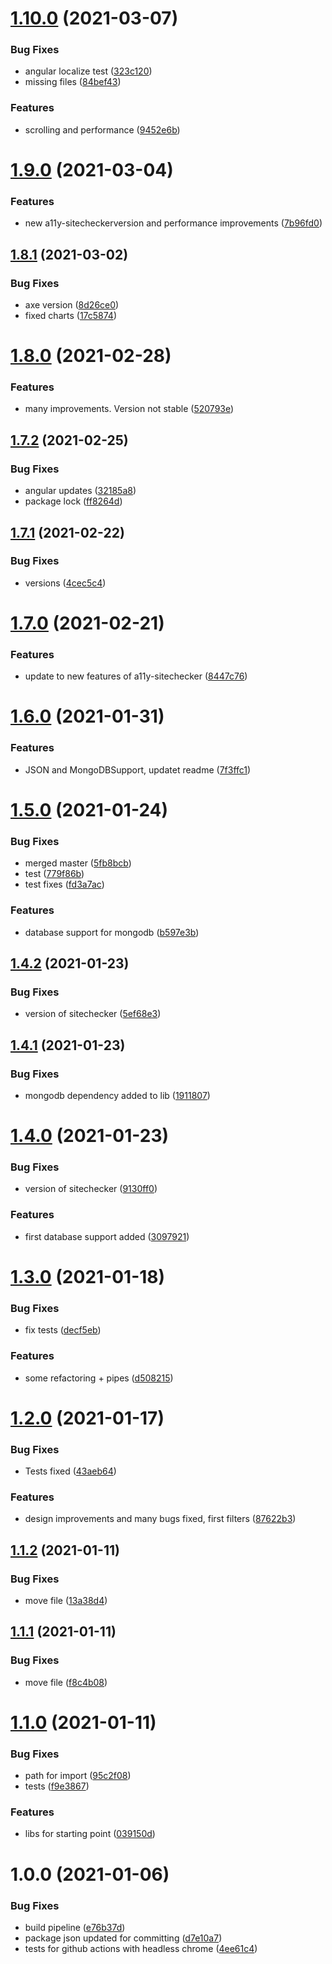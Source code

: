 # [1.10.0](https://github.com/forsti0506/a11y-sitechecker-dashboard/compare/v1.9.0...v1.10.0) (2021-03-07)


### Bug Fixes

* angular localize test ([323c120](https://github.com/forsti0506/a11y-sitechecker-dashboard/commit/323c120732dab450d8cb176251c5ee82a7c2dd2a))
* missing files ([84bef43](https://github.com/forsti0506/a11y-sitechecker-dashboard/commit/84bef43be9878fc822bb11f7b6cbe924b19bd7be))


### Features

* scrolling and performance ([9452e6b](https://github.com/forsti0506/a11y-sitechecker-dashboard/commit/9452e6b4fbb10f21adc00b072fe1c6c523d3c43b))

# [1.9.0](https://github.com/forsti0506/a11y-sitechecker-dashboard/compare/v1.8.1...v1.9.0) (2021-03-04)


### Features

* new a11y-sitecheckerversion and performance improvements ([7b96fd0](https://github.com/forsti0506/a11y-sitechecker-dashboard/commit/7b96fd03eb588987e779b77b6de6211ebc38ff08))

## [1.8.1](https://github.com/forsti0506/a11y-sitechecker-dashboard/compare/v1.8.0...v1.8.1) (2021-03-02)


### Bug Fixes

* axe version ([8d26ce0](https://github.com/forsti0506/a11y-sitechecker-dashboard/commit/8d26ce0d5835545309c1499261fee39c4b97ae74))
* fixed charts ([17c5874](https://github.com/forsti0506/a11y-sitechecker-dashboard/commit/17c58747ef1685af52b87dd554216dfee38e0339))

# [1.8.0](https://github.com/forsti0506/a11y-sitechecker-dashboard/compare/v1.7.2...v1.8.0) (2021-02-28)


### Features

* many improvements. Version not stable ([520793e](https://github.com/forsti0506/a11y-sitechecker-dashboard/commit/520793e0c5090aeb6e73e31b49904f957565bd71))

## [1.7.2](https://github.com/forsti0506/a11y-sitechecker-dashboard/compare/v1.7.1...v1.7.2) (2021-02-25)


### Bug Fixes

* angular updates ([32185a8](https://github.com/forsti0506/a11y-sitechecker-dashboard/commit/32185a8992382b536bacd65a619db9d792ad86ce))
* package lock ([ff8264d](https://github.com/forsti0506/a11y-sitechecker-dashboard/commit/ff8264d1f01b638feb47f64ffb692f668a885f9d))

## [1.7.1](https://github.com/forsti0506/a11y-sitechecker-dashboard/compare/v1.7.0...v1.7.1) (2021-02-22)


### Bug Fixes

* versions ([4cec5c4](https://github.com/forsti0506/a11y-sitechecker-dashboard/commit/4cec5c4b379de516a9c096f366bb56d8a929d57b))

# [1.7.0](https://github.com/forsti0506/a11y-sitechecker-dashboard/compare/v1.6.0...v1.7.0) (2021-02-21)


### Features

* update to new features of a11y-sitechecker ([8447c76](https://github.com/forsti0506/a11y-sitechecker-dashboard/commit/8447c765476bd6ed556b41deed4c01279b0e2914))

# [1.6.0](https://github.com/forsti0506/a11y-sitechecker-dashboard/compare/v1.5.0...v1.6.0) (2021-01-31)


### Features

* JSON and MongoDBSupport, updatet readme ([7f3ffc1](https://github.com/forsti0506/a11y-sitechecker-dashboard/commit/7f3ffc139e6b9eb901f78a6a785f89cff5d7f49c))

# [1.5.0](https://github.com/forsti0506/a11y-sitechecker-dashboard/compare/v1.4.2...v1.5.0) (2021-01-24)


### Bug Fixes

* merged master ([5fb8bcb](https://github.com/forsti0506/a11y-sitechecker-dashboard/commit/5fb8bcb6fc096768e79789ff83bc6b2b79c961ad))
* test ([779f86b](https://github.com/forsti0506/a11y-sitechecker-dashboard/commit/779f86b0f07dfdf6703a4dc37da737d55132f442))
* test fixes ([fd3a7ac](https://github.com/forsti0506/a11y-sitechecker-dashboard/commit/fd3a7ac88d65a6d21d5485b5462f9f4038a0a4e0))


### Features

* database support for mongodb ([b597e3b](https://github.com/forsti0506/a11y-sitechecker-dashboard/commit/b597e3b8db5565dccfe102a0303f3cf82be707f4))

## [1.4.2](https://github.com/forsti0506/a11y-sitechecker-dashboard/compare/v1.4.1...v1.4.2) (2021-01-23)


### Bug Fixes

* version of sitechecker ([5ef68e3](https://github.com/forsti0506/a11y-sitechecker-dashboard/commit/5ef68e394fafd2030f8a3a6b45c0e19d4969ff6d))

## [1.4.1](https://github.com/forsti0506/a11y-sitechecker-dashboard/compare/v1.4.0...v1.4.1) (2021-01-23)


### Bug Fixes

* mongodb dependency added to lib ([1911807](https://github.com/forsti0506/a11y-sitechecker-dashboard/commit/19118073018ed50996dd3a6cc73728d9b1ccd66f))

# [1.4.0](https://github.com/forsti0506/a11y-sitechecker-dashboard/compare/v1.3.0...v1.4.0) (2021-01-23)


### Bug Fixes

* version of sitechecker ([9130ff0](https://github.com/forsti0506/a11y-sitechecker-dashboard/commit/9130ff0f9bde6e18418ab0476b3edb24a7cb4f89))


### Features

* first database support added ([3097921](https://github.com/forsti0506/a11y-sitechecker-dashboard/commit/3097921df4484e7e1b3a2d3bd98a306bb11f9333))

# [1.3.0](https://github.com/forsti0506/a11y-sitechecker-dashboard/compare/v1.2.0...v1.3.0) (2021-01-18)


### Bug Fixes

* fix tests ([decf5eb](https://github.com/forsti0506/a11y-sitechecker-dashboard/commit/decf5eb74757d757f7550e29c53e7f589aa6e8ab))


### Features

* some refactoring + pipes ([d508215](https://github.com/forsti0506/a11y-sitechecker-dashboard/commit/d508215db2075afd106f21d0b747f5e4f1a71f34))

# [1.2.0](https://github.com/forsti0506/a11y-sitechecker-dashboard/compare/v1.1.2...v1.2.0) (2021-01-17)


### Bug Fixes

* Tests fixed ([43aeb64](https://github.com/forsti0506/a11y-sitechecker-dashboard/commit/43aeb647c91888f177303b8cb33d584122a8350c))


### Features

* design improvements and many bugs fixed, first filters ([87622b3](https://github.com/forsti0506/a11y-sitechecker-dashboard/commit/87622b341ce99ede0a8f3f61ce6bd5983191646c))

## [1.1.2](https://github.com/forsti0506/a11y-sitechecker-dashboard/compare/v1.1.1...v1.1.2) (2021-01-11)


### Bug Fixes

* move file ([13a38d4](https://github.com/forsti0506/a11y-sitechecker-dashboard/commit/13a38d4b26992b7f08f0b05aac4f07bffa915347))

## [1.1.1](https://github.com/forsti0506/a11y-sitechecker-dashboard/compare/v1.1.0...v1.1.1) (2021-01-11)


### Bug Fixes

* move file ([f8c4b08](https://github.com/forsti0506/a11y-sitechecker-dashboard/commit/f8c4b0803141c0582f6b5110668366094ede2c16))

# [1.1.0](https://github.com/forsti0506/a11y-sitechecker-dashboard/compare/v1.0.0...v1.1.0) (2021-01-11)


### Bug Fixes

* path for import ([95c2f08](https://github.com/forsti0506/a11y-sitechecker-dashboard/commit/95c2f0830c4963af7bf8dc6b8d1261984b99fc5e))
* tests ([f9e3867](https://github.com/forsti0506/a11y-sitechecker-dashboard/commit/f9e38677ba3538d0a12ddf022f00769ef25ab5ab))


### Features

* libs for starting point ([039150d](https://github.com/forsti0506/a11y-sitechecker-dashboard/commit/039150dc35f401549f803c77eddae0bbd753d55e))

# 1.0.0 (2021-01-06)


### Bug Fixes

* build pipeline ([e76b37d](https://github.com/forsti0506/a11y-sitechecker-dashboard/commit/e76b37dde7528a989e321459940cb1dacab86ec6))
* package json updated for committing ([d7e10a7](https://github.com/forsti0506/a11y-sitechecker-dashboard/commit/d7e10a7932cdb70e01ed9f97280b87473da26db1))
* tests for github actions with headless chrome ([4ee61c4](https://github.com/forsti0506/a11y-sitechecker-dashboard/commit/4ee61c42a189a37c78d9ebad6fd0e13d27966eab))
